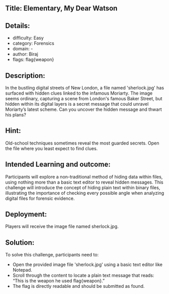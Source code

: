 ﻿## Title: Elementary, My Dear Watson

## Details:

* difficulty: Easy
* category: Forensics
* domain: -
* author: Biraj
* flags: flag{weapon}

## Description:

In the bustling digital streets of New London, a file named 'sherlock.jpg' has surfaced with hidden clues linked to the infamous Moriarty. The image seems ordinary, capturing a scene from London's famous Baker Street, but hidden within its digital layers is a secret message that could unravel Moriarty’s latest scheme. Can you uncover the hidden message and thwart his plans?

## Hint:

Old-school techniques sometimes reveal the most guarded secrets. Open the file where you least expect to find clues.

## Intended Learning and outcome:

Participants will explore a non-traditional method of hiding data within files, using nothing more than a basic text editor to reveal hidden messages. This challenge will introduce the concept of hiding plain text within binary files, illustrating the importance of checking every possible angle when analyzing digital files for forensic evidence.

## Deployment:

Players will receive the image file named sherlock.jpg.

## Solution:

To solve this challenge, participants need to:

- Open the provided image file 'sherlock.jpg' using a basic text editor like Notepad.
- Scroll through the content to locate a plain text message that reads: “This is the weapon he used flag{weapon}.”
- The flag is directly readable and should be submitted as found.

